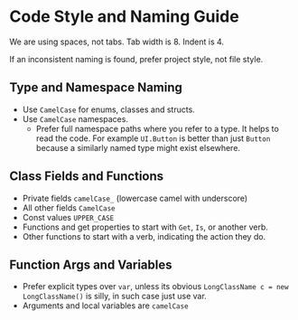 # Code Style and Naming Guide

We are using spaces, not tabs. Tab width is 8. Indent is 4.

If an inconsistent naming is found, prefer project style, not file style.

## Type and Namespace Naming

* Use `CamelCase` for enums, classes and structs.
* Use `CamelCase` namespaces.
    * Prefer full namespace paths where you refer to a type. It helps to read the code. For example `UI.Button` is
      better than just `Button` because a similarly named type might exist elsewhere.

## Class Fields and Functions

* Private fields `camelCase_` (lowercase camel with underscore)
* All other fields `CamelCase`
* Const values `UPPER_CASE`
* Functions and get properties to start with `Get`, `Is`, or another verb.
* Other functions to start with a verb, indicating the action they do.

## Function Args and Variables

* Prefer explicit types over `var`, unless its obvious `LongClassName c = new LongClassName()` is silly, in such case
  just use var.
* Arguments and local variables are `camelCase`